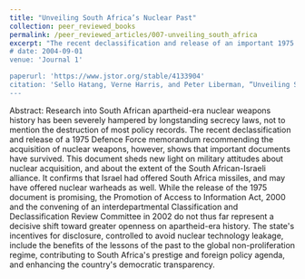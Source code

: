 ```yaml
---
title: "Unveiling South Africa’s Nuclear Past"
collection: peer_reviewed_books
permalink: /peer_reviewed_articles/007-unveiling_south_africa
excerpt: "The recent declassification and release of an important 1975 South African Defence Force memorandum recommending the acquisition of nuclear weapons shows that important documents have survived from the apartheid-era nuclear weapons program. However, despite the recent Promotion of Access to Information Act and convening of an interdepartmental Classification and Declassification Review Committee, there has been little official openness of these apartheid-era archives.'
# date: 2004-09-01
venue: 'Journal 1'

paperurl: 'https://www.jstor.org/stable/4133904' 
citation: 'Sello Hatang, Verne Harris, and Peter Liberman, “Unveiling South Africa’s Nuclear Past,” <i>Journal of Southern African Studies</i>, Vol. 30, No. 3 (Autumn 2004): 457–75.'
---
```


Abstract: Research into South African apartheid-era nuclear weapons history has been severely hampered by longstanding secrecy laws, not to mention the destruction of most policy records. The recent declassification and release of a 1975 Defence Force memorandum recommending the acquisition of nuclear weapons, however, shows that important documents have survived. This document sheds new light on military attitudes about nuclear acquisition, and about the extent of the South African-Israeli alliance. It confirms that Israel had offered South Africa missiles, and may have offered nuclear warheads as well. While the release of the 1975 document is promising, the Promotion of Access to Information Act, 2000 and the convening of an interdepartmental Classification and Declassification Review Committee in 2002 do not thus far represent a decisive shift toward greater openness on apartheid-era history. The state's incentives for disclosure, controlled to avoid nuclear technology leakage, include the benefits of the lessons of the past to the global non-proliferation regime, contributing to South Africa's prestige and foreign policy agenda, and enhancing the country's democratic transparency.

<!-- [Download paper here](http://academicpages.github.io/files/paper1.pdf) -->

<!-- Recommended citation: Your Name, You. (2009). "Paper Title Number 1." <i>Journal 1</i>. 1(1). -->
